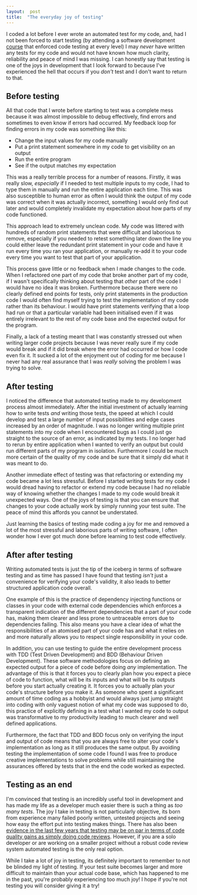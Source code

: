 ```yaml
---  
layout:  post 
title:  "The everyday joy of testing" 
---
```


I coded a lot before I ever wrote an automated test for my code, and, had I not been forced to start testing (by attending a software development [course][makers] that enforced code testing at every level) I may *never* have written any tests for my code and would not have known how much clarity, reliability and peace of mind I was missing. I can honestly say that testing is one of the joys in development that I look forward to because I've experienced the hell that occurs if you *don't* test and I don't want to return to that.

## Before testing

All that code that I wrote before starting to test was a complete mess because it was almost impossible to debug effectively, find errors and sometimes to even know if errors had occurred. My feedback loop for finding errors in my code was something like this:

- Change the input values for my code manually
- Put a print statement somewhere in my code to get visibility on an output
- Run the entire program
- See if the output matches my expectation

This was a really terrible process for a number of reasons. Firstly, it was really slow, *especially* if I needed to test multiple inputs to my code, I had to type them in manually and run the entire application each time. This was also susceptible to human error as often I would think the output of my code was correct when it was actually incorrect, something I would only find out later and would completely invalidate my expectation about how parts of my code functioned.

This approach lead to extremely unclean code. My code was littered with hundreds of random print statements that were difficult and laborious to remove, especially if you needed to retest something later down the line you could either leave the redundant print statement in your code and have it run every time you ran your application, or manually re-add it to your code every time you want to test that part of your application.

This process gave little or no feedback when I made changes to the code. When I refactored one part of my code that broke another part of my code, if I wasn't specifically thinking about testing that *other* part of the code I would have no idea it was broken. Furthermore because there were no clearly defined end points for tests, only print statements in the production code I would often find myself trying to test the implementation of my code rather than its behaviour. I would have print statements verifying that a loop had run or that a particular variable had been initialised even if it was entirely irrelevant to the rest of my code base and the expected output for the program.

Finally, a lack of a testing meant that I was constantly stressed out when writing larger code projects because I was never really sure if my code would break and if it did break where the error had occurred or how I code even fix it. It sucked a lot of the enjoyment out of coding for me because I never had any real assurance that I was *really* solving the problem I was trying to solve.

## After testing

I noticed the difference that automated testing made to my development process almost immediately. After the initial investment of actually learning how to write tests *and* writing those tests, the speed at which I could develop and test a large number of input possibilities and edge cases increased by an order of magnitude. I was no longer writing multiple print statements into my code when I encountered bugs as I could just go straight to the source of an error, as indicated by my tests. I no longer had to rerun by entire application when I wanted to verify an output but could run different parts of my program in isolation. Furthermore I could be much more certain of the quality of my code and be sure that it simply did what it was meant to do.

Another immediate effect of testing was that refactoring or extending my code became a lot less stressful. Before I started writing tests for my code I would dread having to refactor or extend my code because I had no reliable way of knowing whether the changes I made to my code would break it unexpected ways. One of the joys of testing is that you can ensure that changes to your code actually work by simply running your test suite. The peace of mind this affords you cannot be understated.

Just learning the basics of testing made coding a joy for me and removed a lot of the most stressful and laborious parts of writing software, I often wonder how I ever got much done before learning to test code effectively.

## After after testing

Writing automated tests is just the tip of the iceberg in terms of software testing and as time has passed I have found that testing *isn't* just a convenience for verifying your code's validity, it also leads to better structured application code overall.

One example of this is the practice of dependency injecting functions or classes in your code with external code dependencies which enforces a transparent indication of the different dependencies that a part of your code has, making them clearer and less prone to untraceable errors due to dependencies failing. This also means you have a clear idea of what the responsibilities of an atomised part of your code has and what it relies on and more naturally allows you to respect single responsibility in your code.

In addition, you can use testing to guide the entire development process with TDD (Test Driven Development) and BDD (Behaviour Driven Development). These software methodologies focus on defining an expected output for a piece of code before doing *any* implementation. The advantage of this is that it forces you to clearly plan how you expect a piece of code to function, what will be its inputs and what will be its outputs before you start actually creating it. It forces you to actually plan your code's structure before you make it. As someone who spent a significant amount of time coding as a hobbyist and would always just jump straight into coding with only vaguest notion of what my code was supposed to do, this practice of explicitly defining in a test what I wanted my code to output was transformative to my productivity leading to much clearer and well defined applications.

Furthermore, the fact that TDD and BDD focus only on verifying the input and output of code means that you are always free to alter your code's implementation as long as it still produces the same output. By avoiding testing the implementation of some code I found I was free to produce creative implementations to solve problems while still maintaining the assurances offered by tests that in the end the code worked as expected.

## Testing as an end

I'm convinced that testing is an incredibly useful tool in development and has made my life as a developer much easier there is such a thing as *too many tests*. The joy I take in testing is not particularly objective, its born from experience many failed poorly written, untested projects and seeing how easy the effort put into testing makes things. There has also been [evidence in the last few years that testing may be on par in terms of code quality gains as simply doing code reviews][testvreview]. However, if you are a solo developer or are working on a smaller project without a robust code review system automated testing is the only real option.

While I take a lot of joy in testing, its definitely important to remember to not be blinded my light of testing. If your test suite becomes larger and more difficult to maintain than your actual code base, which has happened to me in the past, you're probably experiencing too much joy! I hope if you're not testing you will consider giving it a try!

[testvreview]: https://medium.com/javascript-scene/the-outrageous-cost-of-skipping-tdd-code-reviews-57887064c412
[makers]: https://makers.tech/
<!--stackedit_data:
eyJoaXN0b3J5IjpbMTczNzgwNzM1NCwtMTQwMDk0MDYyMF19
-->